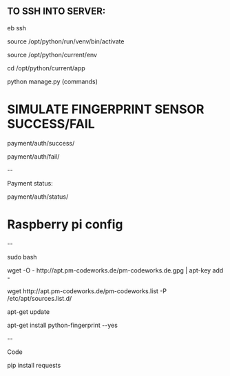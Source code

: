 TO SSH INTO SERVER:
--
eb ssh <p>
source /opt/python/run/venv/bin/activate <p>
source /opt/python/current/env<p>
cd /opt/python/current/app<p>
python manage.py (commands)


<p>

<h1>SIMULATE FINGERPRINT SENSOR SUCCESS/FAIL</h1>
<p>payment/auth/success/</p>
<p>payment/auth/fail/</p>
--
<p>Payment status:</p>
<p>payment/auth/status/<p>

<p>
<h1>Raspberry pi config</h1>
--
<a href="https://tutorials-raspberrypi.com/how-to-use-raspberry-pi-fingerprint-sensor-authentication/"></a>

<p></p>
<p>sudo bash</p>
<p>wget -O - http://apt.pm-codeworks.de/pm-codeworks.de.gpg | apt-key add -</p>
<p>wget http://apt.pm-codeworks.de/pm-codeworks.list -P /etc/apt/sources.list.d/</p>
<p>apt-get update</p>
<p>apt-get install python-fingerprint --yes</p>
--
<p>Code</p>
<p>pip install requests</p>
